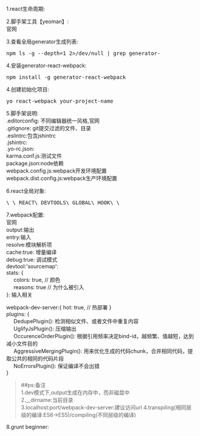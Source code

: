 <style>
a{text-decoration: none;}
a:link{text-decoration: none;}
a:visited{text-decoration: none;}
a:hover{text-decoration: none;}
a:active{text-decoration: none;}
</style>

1.react生命周期:<br/>

2.脚手架工具【yeoman】:<br/>
<a href="http://yeoman.io">官网</a><br/>

3.查看全局generator生成列表:<br/>
<pre>
npm ls -g --depth=1 2>/dev/null | grep generator-
</pre>

4.安装generator-react-webpack:<br/>
<pre>
npm install -g generator-react-webpack
</pre>

4.创建初始化项目:<br/>
<pre>
yo react-webpack your-project-name
</pre>

5.脚手架说明:<br/>
.editorconfig: 不同编辑器统一风格,<a href="http://editorconfig.org">官网</a><br/>
.gitignore: git提交过滤的文件、目录<br/>
.eslintrc:包含jshintrc<br/>
.jshintrc:<br/>
.yo-rc.json:<br/>
karma.conf.js:测试文件<br/>
package.json:node依赖<br/>
webpack.config.js:webpack开发环境配置<br/>
webpack.dist.config.js:webpack生产环境配置<br/>

6.react全局对象:<br/>
<pre>
\_\_REACT\_DEVTOOLS\_GLOBAL\_HOOK\_\_
</pre>

7.webpack配置:<br/>
<a href="webpack.github.io">官网</a><br/>
output:输出<br/>
entry:输入<br/>
resolve:模块解析项<br/>
cache:true: 增量编译<br/>
debug:true: 调试模式<br/>
devtool:'sourcemap': <br/>
stats: {<br/>
&nbsp;&nbsp;&nbsp;&nbsp;&nbsp;colors: true, // 颜色<br/>
&nbsp;&nbsp;&nbsp;&nbsp;&nbsp;reasons: true // 为什么被引入<br/>
}: 输入相关<br/>

webpack-dev-server:{
	hot: true, // 热部署
}<br/>
plugins: {<br/>
&nbsp;&nbsp;&nbsp;&nbsp;&nbsp;DedupePlugin(): 检测相似文件、或者文件中重复内容<br/>
&nbsp;&nbsp;&nbsp;&nbsp;&nbsp;UglifyJsPlugin(): 压缩输出<br/>
&nbsp;&nbsp;&nbsp;&nbsp;&nbsp;OccurenceOrderPlugin(): 根据引用频率决定bind-id，越频繁、值越短，达到减小文件目的<br/>
&nbsp;&nbsp;&nbsp;&nbsp;&nbsp;AggressiveMergingPlugin(): 用来优化生成的代码chunk，合并相同代码，提取公共的相同的代码片段<br/>
&nbsp;&nbsp;&nbsp;&nbsp;&nbsp;NoErrorsPlugin(): 保证编译不会出错<br/> 
}
>##ps:备注<br/>
>1.dev模式下,output生成在内存中，而非磁盘中<br/>
 2.__dirname:当前目录<br/>
 3.localhost:port/webpack-dev-server:建议访问url
 4.transpiling(相同层级的编译:ES6->ES5)/compiling(不同层级的编译)

8.grunt beginner:
